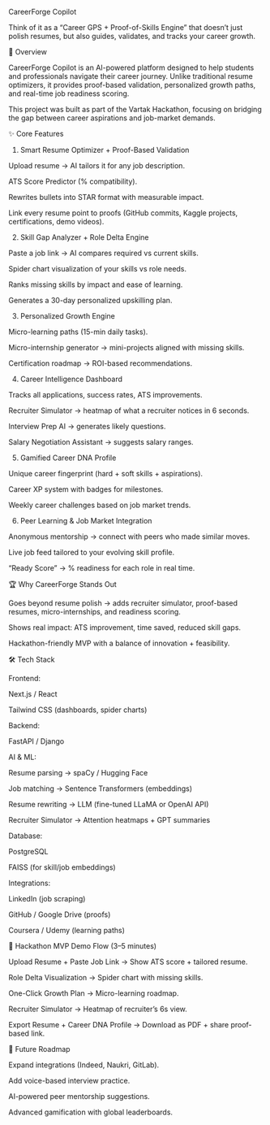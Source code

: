 CareerForge Copilot

Think of it as a “Career GPS + Proof-of-Skills Engine” that doesn’t just polish resumes, but also guides, validates, and tracks your career growth.

🚀 Overview

CareerForge Copilot is an AI-powered platform designed to help students and professionals navigate their career journey. Unlike traditional resume optimizers, it provides proof-based validation, personalized growth paths, and real-time job readiness scoring.

This project was built as part of the Vartak Hackathon, focusing on bridging the gap between career aspirations and job-market demands.

✨ Core Features
1. Smart Resume Optimizer + Proof-Based Validation

Upload resume → AI tailors it for any job description.

ATS Score Predictor (% compatibility).

Rewrites bullets into STAR format with measurable impact.

Link every resume point to proofs (GitHub commits, Kaggle projects, certifications, demo videos).

2. Skill Gap Analyzer + Role Delta Engine

Paste a job link → AI compares required vs current skills.

Spider chart visualization of your skills vs role needs.

Ranks missing skills by impact and ease of learning.

Generates a 30-day personalized upskilling plan.

3. Personalized Growth Engine

Micro-learning paths (15-min daily tasks).

Micro-internship generator → mini-projects aligned with missing skills.

Certification roadmap → ROI-based recommendations.

4. Career Intelligence Dashboard

Tracks all applications, success rates, ATS improvements.

Recruiter Simulator → heatmap of what a recruiter notices in 6 seconds.

Interview Prep AI → generates likely questions.

Salary Negotiation Assistant → suggests salary ranges.

5. Gamified Career DNA Profile

Unique career fingerprint (hard + soft skills + aspirations).

Career XP system with badges for milestones.

Weekly career challenges based on job market trends.

6. Peer Learning & Job Market Integration

Anonymous mentorship → connect with peers who made similar moves.

Live job feed tailored to your evolving skill profile.

“Ready Score” → % readiness for each role in real time.

🏆 Why CareerForge Stands Out

Goes beyond resume polish → adds recruiter simulator, proof-based resumes, micro-internships, and readiness scoring.

Shows real impact: ATS improvement, time saved, reduced skill gaps.

Hackathon-friendly MVP with a balance of innovation + feasibility.

🛠️ Tech Stack

Frontend:

Next.js / React

Tailwind CSS (dashboards, spider charts)

Backend:

FastAPI / Django

AI & ML:

Resume parsing → spaCy / Hugging Face

Job matching → Sentence Transformers (embeddings)

Resume rewriting → LLM (fine-tuned LLaMA or OpenAI API)

Recruiter Simulator → Attention heatmaps + GPT summaries

Database:

PostgreSQL

FAISS (for skill/job embeddings)

Integrations:

LinkedIn (job scraping)

GitHub / Google Drive (proofs)

Coursera / Udemy (learning paths)

🎯 Hackathon MVP Demo Flow (3–5 minutes)

Upload Resume + Paste Job Link → Show ATS score + tailored resume.

Role Delta Visualization → Spider chart with missing skills.

One-Click Growth Plan → Micro-learning roadmap.

Recruiter Simulator → Heatmap of recruiter’s 6s view.

Export Resume + Career DNA Profile → Download as PDF + share proof-based link.

📌 Future Roadmap

Expand integrations (Indeed, Naukri, GitLab).

Add voice-based interview practice.

AI-powered peer mentorship suggestions.

Advanced gamification with global leaderboards.